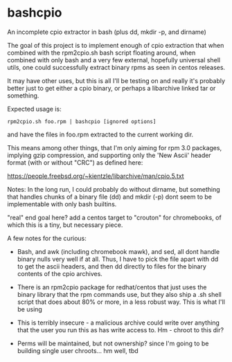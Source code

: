# bashcpio
An incomplete cpio extractor in bash (plus dd, mkdir -p, and dirname)


The goal of this project is to implement enough of cpio extraction that
when combined with the rpm2cpio.sh bash script floating around, when combined 
with only bash and a very few external, hopefully universal shell utils, one
could successfully extract binary rpms as seen in centos releases.

It may have other uses, but this is all I'll be testing on and really it's
probably better just to get either a cpio binary, or perhaps a libarchive 
linked tar or something.

Expected usage is:

    rpm2cpio.sh foo.rpm | bashcpio [ignored options] 

and have the files in foo.rpm extracted to the current working dir.

This means among other things, that I'm only aiming for rpm 3.0 packages,
implying gzip compression, and supporting only the 'New Ascii' header
format (with or without "CRC") as defined here:

https://people.freebsd.org/~kientzle/libarchive/man/cpio.5.txt




Notes:  In the long run, I could probably do without dirname, but something
that handles chunks of a binary file (dd) and mkdir (-p) dont seem to be 
implementable with only bash builtins.

"real" end goal here?  add a centos target to "crouton" for chromebooks,
of which this is a tiny, but necessary piece.


A few notes for the curious:

*   Bash, and awk (including chromebook mawk), and sed, all dont handle
binary nulls very well if at all.  Thus, I have to pick the file apart
with dd to get the ascii headers, and then dd directly to files for the
binary contents of the cpio archives.

*   There is an rpm2cpio package for redhat/centos that just uses the 
binary library that the rpm commands use, but they also ship a .sh 
shell script that does about 80% or more, in a less robust way.  This is 
what I'll be using

*   This is terribly insecure - a malicious archive could write over anything
that the user you run this as has write access to. Hm - chroot to this dir?

*   Perms will be maintained, but not ownership?  since I'm going to be building
single user chroots... hm well, tbd

